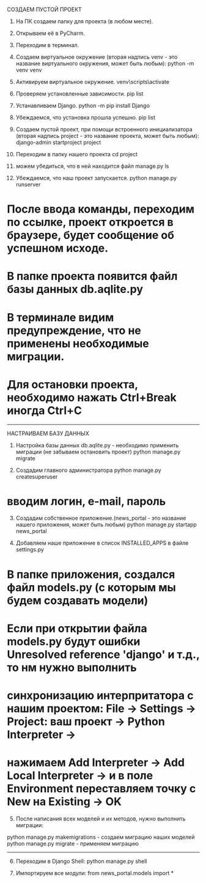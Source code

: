 СОЗДАЕМ ПУСТОЙ ПРОЕКТ

1. На ПК создаем папку для проекта (в любом месте).


2. Открываем её в PyCharm.


3. Переходим в терминал.


4. Создаем виртуальное окружение (вторая надпись venv - это название виртуального окружения, может быть любым):
python -m venv venv


5. Активируем виртуальное окружение.
venv\scripts\activate


6. Проверяем установленные зависимости.
pip list


7. Устанавливаем Django.
python -m pip install Django


8. Убеждаемся, что установка прошла успешно.
pip list


9. Создаем пустой проект, при помощи встроенного инициализатора (вторая надпись project - это название проекта, может быть любым):
django-admin startproject project


10. Переходим в папку нашего проекта
cd project


11. можем убедиться, что в ней находится файл manage.py
ls


12. Убеждаемся, что наш проект запускается.
python manage.py runserver

# После ввода команды, переходим по ссылке, проект откроется в браузере, будет сообщение об успешном исходе.
# В папке проекта появится файл базы данных db.aqlite.py
# В терминале видим предупреждение, что не применены необходимые миграции.
# Для остановки проекта, необходимо нажать Ctrl+Break иногда Ctrl+C



_______________________________________________________________________________________________________________
НАСТРАИВАЕМ БАЗУ ДАННЫХ

1. Настройка базы данных db.aqlite.py - необходимо применить миграции (не забываем остановить проект)
python manage.py migrate


2. Создадим главного администратора
python manage.py createsuperuser

# вводим логин, е-mail, пароль


3. Создадим собственное приложение.(news_portal - это название нашего приложения, может быть любым)
python manage.py startapp news_portal


4. Добавляем наше приложение в список INSTALLED_APPS в файле settings.py

# В папке приложения, создался файл models.py (с которым мы будем создавать модели)
# Если при открытии файла models.py будут ошибки Unresolved reference 'django' и т.д., то нм нужно выполнить 
# синхронизацию интерпритатора с нашим проектом: File -> Settings -> Project: ваш проект -> Python Interpreter ->
# нажимаем Add Interpreter -> Add Local Interpreter -> и в поле Environment переставляем точку с New на Existing -> OK


5. После написания всех моделей и их методов, нужно выполнить миграции:

python manage.py makemigrations  -  создаем миграцию наших моделей
python manage.py migrate         - применяем миграцию

_______________________________________________________________________________________________________________
6. Переходим в Django Shell:
python manage.py shell


7. Импортируем все модули:
from news_portal.models import *